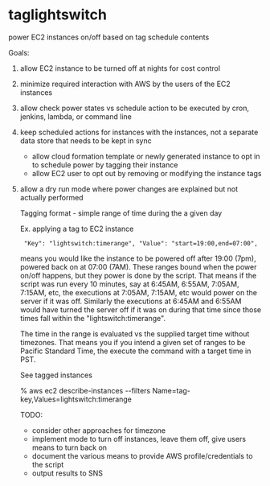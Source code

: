 # taglightswitch
power EC2 instances on/off based on tag schedule contents 

Goals:

1. allow EC2 instance to be turned off at nights for cost control
1. minimize required interaction with AWS by the users of the EC2 instances
1. allow check power states vs schedule action to be executed by cron, jenkins, lambda, or command line
1. keep scheduled actions for instances with the instances, not a separate data store that needs to be kept in sync
    - allow cloud formation template or newly generated instance to opt in to schedule power by tagging their instance
    - allow EC2 user to opt out by removing or modifying the instance tags
1. allow a dry run mode where power changes are explained but not actually performed

   Tagging format - simple range of time during the a given day

   Ex. applying a tag to EC2 instance

        "Key": "lightswitch:timerange", "Value": "start=19:00,end=07:00",

   means you would like the instance to be powered off after 19:00 (7pm), powered back on at 07:00 (7AM).
   These ranges bound when the power on/off happens, but they power is done by
   the script. That means if the script was run every 10 minutes, say at 6:45AM, 6:55AM, 7:05AM,
   7:15AM, etc, the executions at 7:05AM, 7:15AM, etc would power on the server if it was off.
   Similarly the executions at 6:45AM and 6:55AM would have turned the server off if it
   was on during that time since those times fall within the "lightswitch:timerange".


   The time in the range is evaluated vs the supplied target time without timezones.
   That means you if you intend a given set of ranges to be Pacific Standard Time,
   the execute the command with a target time in PST.


   See tagged instances

      % aws ec2 describe-instances --filters Name=tag-key,Values=lightswitch:timerange



   TODO:
     * consider other approaches for timezone
     * implement mode to turn off instances, leave them off, give users means to turn back on
     * document the various means to provide AWS profile/credentials to the script
     * output results to SNS 
